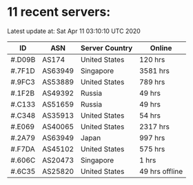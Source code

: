 # 11 recent servers:

Latest update at: Sat Apr 11 03:10:10 UTC 2020

| ID | ASN | Server Country | Online |
| -- | --- | -------------- | ------ |
| #.D09B | AS174 | United States | 120 hrs |
| #.7F1D | AS63949 | Singapore | 3581 hrs |
| #.9FC3 | AS53889 | United States | 789 hrs |
| #.1F2B | AS49392 | Russia | 49 hrs |
| #.C133 | AS51659 | Russia | 49 hrs |
| #.C348 | AS35913 | United States | 54 hrs |
| #.E069 | AS40065 | United States | 2317 hrs |
| #.2A79 | AS63949 | Japan | 997 hrs |
| #.F7DA | AS45102 | United States | 575 hrs |
| #.606C | AS20473 | Singapore | 1 hrs |
| #.6C35 | AS25820 | United States | 49 hrs offline |

